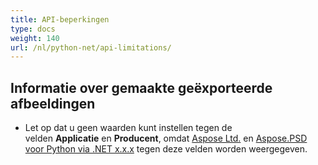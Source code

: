 ```yaml
---
title: API-beperkingen
type: docs
weight: 140
url: /nl/python-net/api-limitations/
---
```


## **Informatie over gemaakte geëxporteerde afbeeldingen**
- Let op dat u geen waarden kunt instellen tegen de velden **Applicatie** en **Producent**, omdat [Aspose Ltd.](https://www.aspose.com) en [Aspose.PSD voor Python via .NET x.x.x](https://products.aspose.com/psd/python-net) tegen deze velden worden weergegeven.

